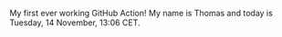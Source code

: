My first ever working GitHub Action!
My name is Thomas and today is Tuesday, 14 November, 13:06 CET. 
